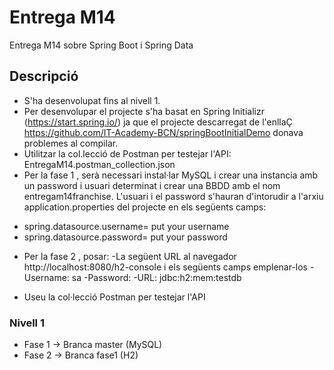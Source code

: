 # Entrega M14
Entrega M14 sobre Spring Boot i Spring Data

## Descripció
* S'ha desenvolupat fins al nivell 1.
* Per desenvolupar el projecte s'ha basat en Spring Initializr (https://start.spring.io/) ja que el projecte descarregat de l'enllaÇ https://github.com/IT-Academy-BCN/springBootInitialDemo donava problemes al compilar.
* Utilitzar la col.lecció de Postman per testejar l'API: EntregaM14.postman_collection.json
* Per la fase 1 , serà necessari instal·lar MySQL i crear una instancia amb un password i usuari determinat i crear una BBDD amb el nom
entregam14franchise. L'usuari i el password s'hauran d'intorudir a l'arxiu application.properties del projecte en els següents camps:

- spring.datasource.username= put your username
- spring.datasource.password= put your password

* Per la fase 2 , posar:
-La següent URL al navegador http://localhost:8080/h2-console i els següents camps emplenar-los
-Username: sa
-Password: 
-URL: jdbc:h2:mem:testdb

* Useu la col·lecció Postman per testejar l'API

### Nivell 1
* Fase 1 -> Branca master (MySQL)
* Fase 2 -> Branca fase1 (H2)



